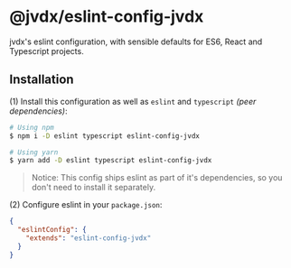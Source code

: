 # @jvdx/eslint-config-jvdx

jvdx's eslint configuration, with sensible defaults for ES6, React and
Typescript projects.

## Installation

(1) Install this configuration as well as `eslint` and `typescript`
_(peer dependencies)_:

```bash
# Using npm
$ npm i -D eslint typescript eslint-config-jvdx

# Using yarn
$ yarn add -D eslint typescript eslint-config-jvdx
```

> Notice: This config ships eslint as part of it's dependencies, so you don't
> need to install it separately.

(2) Configure eslint in your `package.json`:

```json
{
  "eslintConfig": {
    "extends": "eslint-config-jvdx"
  }
}
```